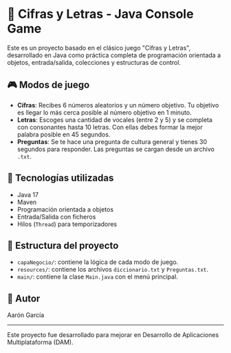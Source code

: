 # 🧠 Cifras y Letras - Java Console Game

Este es un proyecto basado en el clásico juego "Cifras y Letras", desarrollado en Java como práctica completa de programación orientada a objetos, entrada/salida, colecciones y estructuras de control.

## 🎮 Modos de juego

- **Cifras**: Recibes 6 números aleatorios y un número objetivo. Tu objetivo es llegar lo más cerca posible al número objetivo en 1 minuto.
- **Letras**: Escoges una cantidad de vocales (entre 2 y 5) y se completa con consonantes hasta 10 letras. Con ellas debes formar la mejor palabra posible en 45 segundos.
- **Preguntas**: Se te hace una pregunta de cultura general y tienes 30 segundos para responder. Las preguntas se cargan desde un archivo `.txt`.

## 🧩 Tecnologías utilizadas

- Java 17
- Maven
- Programación orientada a objetos
- Entrada/Salida con ficheros
- Hilos (`Thread`) para temporizadores

## 📁 Estructura del proyecto

- `capaNegocio/`: contiene la lógica de cada modo de juego.
- `resources/`: contiene los archivos `diccionario.txt` y `Preguntas.txt`.
- `main/`: contiene la clase `Main.java` con el menú principal.

## 🧠 Autor

Aarón García

---

Este proyecto fue desarrollado para mejorar en Desarrollo de Aplicaciones Multiplataforma (DAM).
